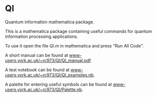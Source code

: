 # QI
Quantum information mathematica package.

This is a mathematica package containing useful commands for quantum information processing applications.

To use it open the file QI.m in mathematica and press "Run All Code".

A short manual can be found at www-users.york.ac.uk/~rc973/QI/QI_manual.pdf.

A test notebook can be found at www-users.york.ac.uk/~rc973/QI/QI_examples.nb.

A palette for entering useful symbols can be found at www-users.york.ac.uk/~rc973/QI/Palette.nb.
